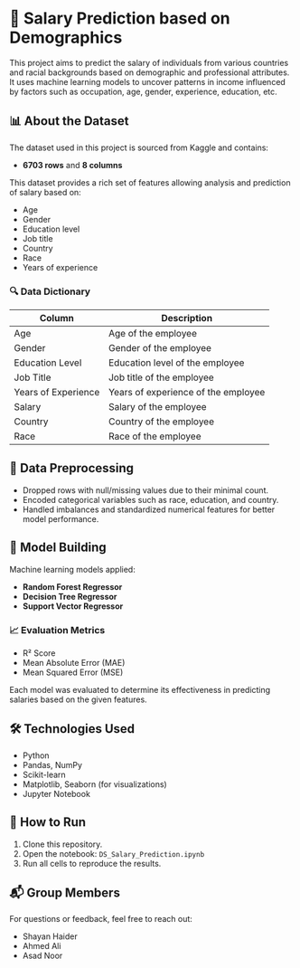 # 💼 Salary Prediction based on Demographics

This project aims to predict the salary of individuals from various countries and racial backgrounds based on demographic and professional attributes. It uses machine learning models to uncover patterns in income influenced by factors such as occupation, age, gender, experience, education, etc.

## 📊 About the Dataset

The dataset used in this project is sourced from Kaggle and contains:
- **6703 rows** and **8 columns**

This dataset provides a rich set of features allowing analysis and prediction of salary based on:
- Age
- Gender
- Education level
- Job title
- Country
- Race
- Years of experience

### 🔍 Data Dictionary

| Column               | Description                                      |
|----------------------|--------------------------------------------------|
| Age                  | Age of the employee                              |
| Gender               | Gender of the employee                           |
| Education Level      | Education level of the employee                  |
| Job Title            | Job title of the employee                        |
| Years of Experience  | Years of experience of the employee              |
| Salary               | Salary of the employee                           |
| Country              | Country of the employee                          |
| Race                 | Race of the employee                             |

## 🧹 Data Preprocessing

- Dropped rows with null/missing values due to their minimal count.
- Encoded categorical variables such as race, education, and country.
- Handled imbalances and standardized numerical features for better model performance.

## 🤖 Model Building

Machine learning models applied:
- **Random Forest Regressor**
- **Decision Tree Regressor**
- **Support Vector Regressor**

### 📈 Evaluation Metrics

- R² Score
- Mean Absolute Error (MAE)
- Mean Squared Error (MSE)

Each model was evaluated to determine its effectiveness in predicting salaries based on the given features.

## 🛠️ Technologies Used

- Python
- Pandas, NumPy
- Scikit-learn
- Matplotlib, Seaborn (for visualizations)
- Jupyter Notebook

## 🚀 How to Run

1. Clone this repository.
3. Open the notebook: `DS_Salary_Prediction.ipynb`
4. Run all cells to reproduce the results.

## 📬 Group Members

For questions or feedback, feel free to reach out:
- Shayan Haider
- Ahmed Ali
- Asad Noor
